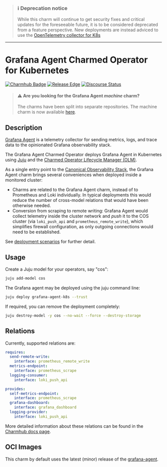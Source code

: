 > ### ℹ️ Deprecation notice
> While this charm will continue to get security fixes and critical updates for the foreseeable future, it
> is to be considered deprecated from a feature perspective. New deployments are instead adviced to use
> the [OpenTelemetry collector for K8s](https://github.com/canonical/opentelemetry-collector-k8s-operator)

---

# Grafana Agent Charmed Operator for Kubernetes 

[![Charmhub Badge](https://charmhub.io/grafana-agent-k8s/badge.svg)](https://charmhub.io/grafana-agent-k8s)
[![Release Edge](https://github.com/canonical/grafana-agent-k8s-operator/actions/workflows/release.yaml/badge.svg)](https://github.com/canonical/grafana-agent-k8s-operator/actions/workflows/release.yaml)
[![Discourse Status](https://img.shields.io/discourse/status?server=https%3A%2F%2Fdiscourse.charmhub.io&style=flat&label=CharmHub%20Discourse)](https://discourse.charmhub.io)

> #### ⚠️ Are you looking for the Grafana Agent _machine_ charm?
>
> The charms have been split into separate repositories. The machine charm is now available [here](https://github.com/canonical/grafana-agent-operator/).

## Description

[Grafana Agent](https://github.com/grafana/agent) is a telemetry collector for sending metrics,
logs, and trace data to the opinionated Grafana observability stack.

The Grafana Agent Charmed Operator deploys Grafana Agent in Kubernetes using [Juju](https://juju.is)
and the [Charmed Operator Lifecycle Manager (OLM)](https://juju.is/docs/olm).

As a single entry point to the [Canonical Observability Stack](https://charmhub.io/cos-lite), the Grafana Agent charm
brings several conveniences when deployed inside a monitored cluster:

- Charms are related to the Grafana Agent charm, instead of to Prometheus and
  Loki individually. In typical deployments this would reduce the number of
  cross-model relations that would have been otherwise needed.
- Conversion from scraping to remote writing: Grafana Agent would collect
  telemetry inside the cluster network and _push_ it to the COS cluster (via
  `loki_push_api` and `prometheus_remote_write`), which simplifies firewall
  configuration, as only outgoing connections would need to be established.

See [deployment scenarios](https://github.com/canonical/grafana-agent-k8s-operator/blob/main/INTEGRATING.md#deployment-scenarios)
for further detail.

## Usage

Create a Juju model for your operators, say "cos":

```bash
juju add-model cos
```

The Grafana agent may be deployed using the juju command line:

```bash
juju deploy grafana-agent-k8s --trust
```

If required, you can remove the deployment completely:

```bash
juju destroy-model -y cos --no-wait --force --destroy-storage
```

## Relations

Currently, supported relations are:

```yaml
requires:
  send-remote-write:
    interface: prometheus_remote_write
  metrics-endpoint:
    interface: prometheus_scrape
  logging-consumer:
    interface: loki_push_api

provides:
  self-metrics-endpoint:
    interface: prometheus_scrape
  grafana-dashboard:
    interface: grafana_dashboard
  logging-provider:
    interface: loki_push_api
```

More detailed information about these relations can be found in the [Charmhub docs page](https://charmhub.io/grafana-agent-k8s/docs/relations).


## OCI Images

This charm by default uses the latest (minor) release of the [grafana-agent](https://hub.docker.com/r/ubuntu/grafana-agent).
